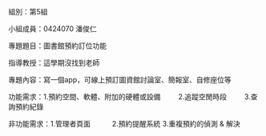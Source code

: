 組別：第5組

小組成員：0424070 潘俊仁

專題題目：圖書館預約訂位功能

指導教授：這學期沒找到老師

專題內容：寫一個app，可線上預訂圖資館討論室、簡報室、自修座位等

功能需求：1.預約空間、軟體、附加的硬體或設備
         2.追蹤空閒時段
         3.查詢預約紀錄

非功能需求：1.管理者頁面
           2.預約提醒系統
           3.重複預約的偵測 & 解決
